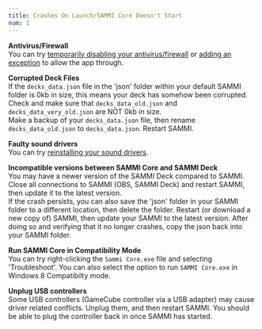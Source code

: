```yaml
---
title: Crashes On Launch/SAMMI Core Doesn't Start
num: 1
---
```


**Antivirus/Firewall**\
You can try [temporarily disabling your antivirus/firewall](https://support.microsoft.com/en-us/windows/turn-off-defender-antivirus-protection-in-windows-security-99e6004f-c54c-8509-773c-a4d776b77960) or [adding an exception](https://support.microsoft.com/en-us/windows/add-an-exclusion-to-windows-security-811816c0-4dfd-af4a-47e4-c301afe13b26) to allow the app through.

**Corrupted Deck Files**\
If the `decks_data.json` file in the 'json' folder within your default SAMMI folder is 0kb in size, this means your deck has somehow been corrupted. Check and make sure that `decks_data_old.json` and `decks_data_very_old.json` are NOT 0kb in size.\
Make a backup of your `decks_data.json` file, then rename `decks_data_old.json` to `decks_data.json`. Restart SAMMI. 

**Faulty sound drivers**\
You can try [reinstalling your sound drivers](https://support.microsoft.com/en-us/windows/fix-sound-problems-in-windows-10-73025246-b61c-40fb-671a-2535c7cd56c8).

**Incompatible versions between SAMMI Core and SAMMI Deck**\
You may have a newer version of the SAMMI Deck compared to SAMMI. Close all connections to SAMMI (OBS, SAMMI Deck) and restart SAMMI, then update it to the latest version.\
If the crash persists, you can also save the 'json' folder in your SAMMI folder to a different location, then delete the folder. Restart (or download a new copy of) SAMMI, then update your SAMMI to the latest version. After doing so and verifying that it no longer crashes, copy the json back into your SAMMI folder. 

**Run SAMMI Core in Compatibility Mode**\
You can try right-clicking the `Sammi Core.exe` file and selecting 'Troubleshoot'. You can also select the option to run `SAMMI Core.exe` in Windows 8 Compatibilty mode. 

**Unplug USB controllers**\
Some USB controllers (GameCube controller via a USB adapter) may cause driver related conflicts. Unplug them, and then restart SAMMI. You should be able to plug the controller back in once SAMMI has started. 


